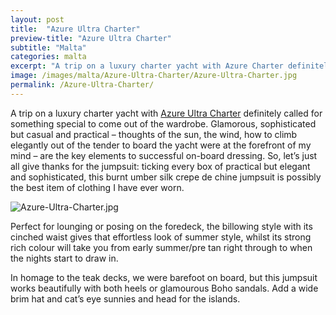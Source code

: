 ```yaml
---
layout: post
title:  "Azure Ultra Charter"
preview-title: "Azure Ultra Charter"
subtitle: "Malta"
categories: malta
excerpt: "A trip on a luxury charter yacht with Azure Charter definitely called for something special to come out of the wardrobe. Glamorous, sophisticated but casual and practical – thoughts of the sun, the wind" 
image: /images/malta/Azure-Ultra-Charter/Azure-Ultra-Charter.jpg
permalink: /Azure-Ultra-Charter/
---
```

A trip on a luxury charter yacht with <a href="https://www.azureultra.com/en/" target="_blank">Azure Ultra Charter</a> definitely called for something special to come out of the wardrobe. Glamorous, sophisticated but casual and practical – thoughts of the sun, the wind, how to climb elegantly out of the tender to board the yacht were at the forefront of my mind – are the key elements to successful on-board dressing. So, let’s just all give thanks for the jumpsuit: ticking every box of practical but elegant and sophisticated, this burnt umber silk crepe de chine jumpsuit is possibly the best item of clothing I have ever worn.

<img src="{{ '/images/malta/Azure-Ultra-Charter/Azure-Ultra-Charter.jpg' | prepend: SourceUrl }}" alt="Azure-Ultra-Charter.jpg">

Perfect for lounging or posing on the foredeck, the billowing style with its cinched waist gives that effortless look of summer style, whilst its strong rich colour will take you from early summer/pre tan right through to when the nights start to draw in. 

<div class="row no-gutters">
    <div class="col-md-6 col-sm-12">
        <div class="post-left-image" style="background: url(../images/malta/Azure-Ultra-Charter/Azure-Ultra-Charter-1.jpg) no-repeat; background-size: cover; margin-right: 0.5rem; max-height: 600px !important"></div>
    </div>
    <div class="col-md-6 col-sm-12">
        <div class="post-right-image" style="background: url(../images/malta/Azure-Ultra-Charter/Azure-Ultra-Charter-3.jpg) no-repeat; background-size: cover; margin-left: 0.5rem; max-height: 600px !important"></div>
    </div>
</div>

In homage to the teak decks, we were barefoot on board, but this jumpsuit works beautifully with both heels or glamourous Boho sandals. Add a wide brim hat and cat’s eye sunnies and head for the islands.

<div class="row no-gutters">
    <div class="col-md-6 col-sm-12">
        <div class="post-left-image" style="background: url(../images/malta/Azure-Ultra-Charter/Azure-Ultra-Charter-4.jpg) no-repeat; background-size: cover; margin-right: 0.5rem; max-height: 600px !important"></div>
    </div>
    <div class="col-md-6 col-sm-12">
        <div class="post-right-image" style="background: url(../images/malta/Azure-Ultra-Charter/Azure-Ultra-Charter-2.jpg) no-repeat; background-size: cover; margin-left: 0.5rem; max-height: 600px !important"></div>
    </div>
</div>


